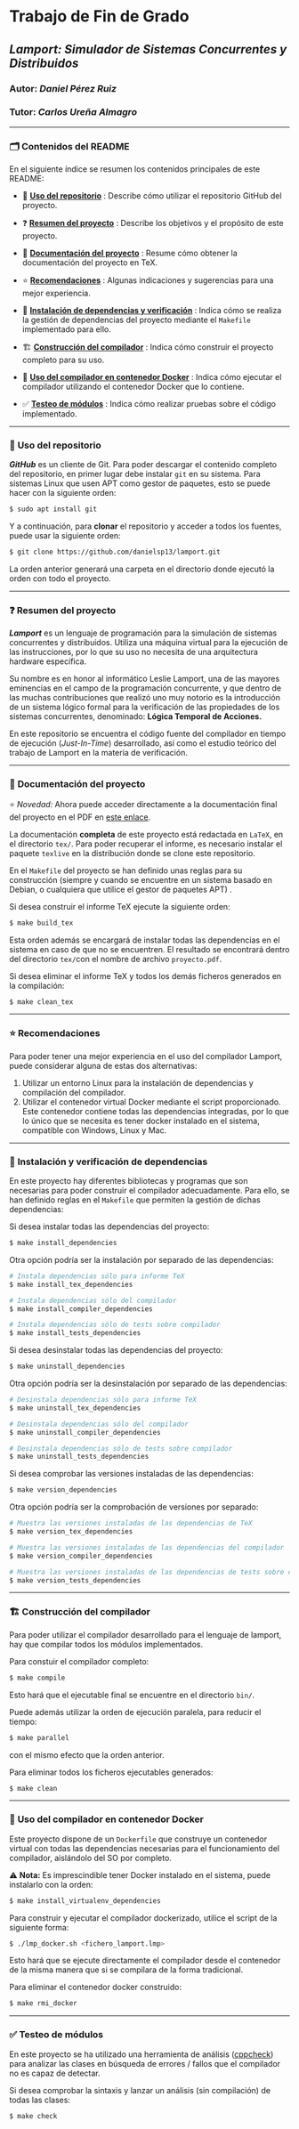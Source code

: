 # Trabajo de Fin de Grado

## *Lamport: Simulador de Sistemas Concurrentes y Distribuidos*

### Autor: *Daniel Pérez Ruiz*

### Tutor: *Carlos Ureña Almagro*

****

### :card_index_dividers: Contenidos del README

En el siguiente índice se resumen los contenidos principales de este README:

* :tada: **[Uso del repositorio](#lamport-init)** : Describe cómo utilizar el repositorio GitHub del proyecto.

* :question: **[Resumen del proyecto](#lamport-resume)** : Describe los objetivos y el propósito de este proyecto.
* :book: **[Documentación del proyecto](#lamport-doc)** : Resume cómo obtener la documentación del proyecto en TeX.
* :star: **[Recomendaciones](#lamport-recommends)** : Algunas indicaciones y sugerencias para una mejor experiencia.
* :shell: **[Instalación de dependencias y verificación](#lamport-install)** : Indica cómo se realiza la gestión de dependencias del proyecto mediante el `Makefile` implementado para ello.
* :building_construction: **[Construcción del compilador](#lamport-compile)** : Indica cómo construir el proyecto completo para su uso.
*  :whale2: **[Uso del compilador en contenedor Docker](#lamport-docker)** : Indica cómo ejecutar el compilador utilizando el contenedor Docker que lo contiene.
* :white_check_mark: **[Testeo de módulos](#lamport-test)** : Indica cómo realizar pruebas sobre el código implementado.

****

### :tada: <a name="lamport-init"></a> Uso del repositorio

***GitHub*** es un cliente de Git. Para poder descargar el contenido completo del repositorio, en primer lugar debe instalar `git` en su sistema. Para sistemas Linux que usen APT como gestor de paquetes, esto se puede hacer con la siguiente orden:



~~~bash
$ sudo apt install git
~~~



Y a continuación, para **clonar** el repositorio y acceder a todos los fuentes, puede usar la siguiente orden:

~~~bash
$ git clone https://github.com/danielsp13/lamport.git
~~~

La orden anterior generará una carpeta en el directorio donde ejecutó la orden con todo el proyecto.



****

### :question: <a name="lamport-resume"></a> Resumen del proyecto

***Lamport*** es un lenguaje de programación para la simulación de sistemas concurrentes y distribuidos. Utiliza una máquina virtual para la ejecución de las instrucciones, por lo que su uso no necesita de una arquitectura hardware específica.

Su nombre es en honor al informático Leslie Lamport, una de las mayores eminencias en el campo de la programación concurrente, y que dentro de las muchas contribuciones que realizó uno muy notorio es la introducción de un sistema lógico formal para la verificación de las propiedades de los sistemas concurrentes, denominado: **Lógica Temporal de Acciones.**

En este repositorio se encuentra el código fuente del compilador en tiempo de ejecución (*Just-In-Time*) desarrollado, así como el estudio teórico del trabajo de Lamport en la materia de verificación.

****

### :book: <a name="lamport-doc"></a> Documentación del proyecto

:star: *Novedad:* Ahora puede acceder directamente a la documentación final del proyecto en el PDF en [este enlace](tex/TFG_DanielPerezRuiz.pdf). 

La documentación **completa** de este proyecto está redactada en `LaTeX`, en el directorio `tex/`. Para poder recuperar el informe, es necesario instalar el paquete `texlive` en la distribución donde se clone este repositorio.

En el `Makefile` del proyecto se han definido unas reglas para su construcción (siempre y cuando se encuentre en un sistema basado en Debian, o cualquiera que utilice el gestor de paquetes APT) .



Si desea construir el informe TeX ejecute la siguiente orden:

~~~bash
$ make build_tex
~~~

Esta orden además se encargará de instalar todas las dependencias en el sistema en caso de que no se encuentren. El resultado se encontrará dentro del directorio `tex/`con el nombre de archivo `proyecto.pdf`.



Si desea eliminar el informe TeX y todos los demás ficheros generados en la compilación:

~~~bash
$ make clean_tex
~~~



****

### :star: <a name="lamport-recommends"></a> Recomendaciones

Para poder tener una mejor experiencia en el uso del compilador Lamport, puede considerar alguna de estas dos alternativas:

1. Utilizar un entorno Linux para la instalación de dependencias y compilación del compilador.
2. Utilizar el contenedor virtual Docker mediante el script proporcionado. Este contenedor contiene todas las dependencias integradas, por lo que lo único que se necesita es tener docker instalado en el sistema, compatible con Windows, Linux y Mac.



****

### :shell: <a name="lamport-install"></a> Instalación y verificación de dependencias

En este proyecto hay diferentes bibliotecas y programas que son necesarias para poder construir el compilador adecuadamente. Para ello, se han definido reglas en el `Makefile` que permiten la gestión de dichas dependencias:

Si desea instalar todas las dependencias del proyecto:

~~~bash
$ make install_dependencies
~~~

Otra opción podría ser la instalación por separado de las dependencias:

~~~bash
# Instala dependencias sólo para informe TeX
$ make install_tex_dependencies

# Instala dependencias sólo del compilador
$ make install_compiler_dependencies

# Instala dependencias sólo de tests sobre compilador
$ make install_tests_dependencies
~~~



Si desea desinstalar todas las dependencias del proyecto:

~~~bash
$ make uninstall_dependencies
~~~

Otra opción podría ser la desinstalación por separado de las dependencias:

~~~bash
# Desinstala dependencias sólo para informe TeX
$ make uninstall_tex_dependencies

# Desinstala dependencias sólo del compilador
$ make uninstall_compiler_dependencies

# Desinstala dependencias sólo de tests sobre compilador
$ make uninstall_tests_dependencies
~~~



Si desea comprobar las versiones instaladas de las dependencias:

~~~bash
$ make version_dependencies
~~~

Otra opción podría ser la comprobación de versiones por separado:

~~~bash
# Muestra las versiones instaladas de las dependencias de TeX
$ make version_tex_dependencies

# Muestra las versiones instaladas de las dependencias del compilador
$ make version_compiler_dependencies

# Muestra las versiones instaladas de las dependencias de tests sobre compilador
$ make version_tests_dependencies
~~~



****

 ### :building_construction: <a name="lamport-compile"></a> Construcción del compilador

Para poder utilizar el compilador desarrollado para el lenguaje de lamport, hay que compilar todos los módulos implementados.



Para constuir el compilador completo:

~~~bash
$ make compile
~~~

Esto hará que el ejecutable final se encuentre en el directorio `bin/`.



Puede además utilizar la orden de ejecución paralela, para reducir el tiempo:

~~~bash
$ make parallel
~~~

con el mismo efecto que la orden anterior.



Para eliminar todos los ficheros ejecutables generados:

~~~bash
$ make clean
~~~





****

 ### :whale2: <a name="lamport-docker"></a> Uso del compilador en contenedor Docker

Este proyecto dispone  de un `Dockerfile` que construye un contenedor virtual con todas las dependencias necesarias para el funcionamiento del compilador, aislándolo del SO por completo.



:warning: **Nota:** Es imprescindible tener Docker instalado en el sistema, puede instalarlo con la orden:

~~~bash
$ make install_virtualenv_dependencies
~~~



Para construir y ejecutar el compilador dockerizado, utilice el script de la siguiente forma:

~~~bash
$ ./lmp_docker.sh <fichero_lamport.lmp>
~~~

Esto hará que se ejecute directamente el compilador desde el contenedor de la misma manera que si se compilara de la forma tradicional.



Para eliminar el contenedor docker construido:

~~~bash
$ make rmi_docker
~~~



****

### :white_check_mark: <a name="lamport-test"></a> Testeo de módulos

En este proyecto se ha utilizado una herramienta de análisis ([cppcheck](https://cppcheck.sourceforge.io/)) para analizar las clases en búsqueda de errores / fallos que el compilador no es capaz de detectar.



Si desea comprobar la sintaxis y lanzar un análisis (sin compilación) de todas las clases:

~~~bash
$ make check
~~~
